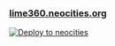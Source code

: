 ### [lime360.neocities.org](https://lime360.neocities.org)
[![Deploy to neocities](https://github.com/lime360/website/actions/workflows/neocities.yml/badge.svg)](https://github.com/lime360/website/actions/workflows/neocities.yml)